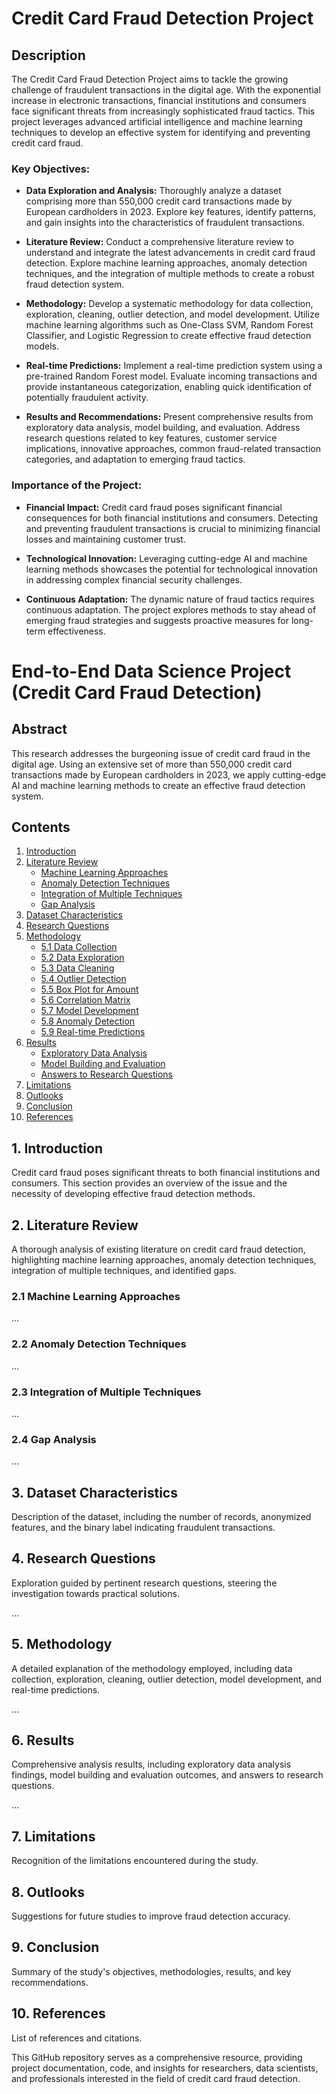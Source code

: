 # Credit Card Fraud Detection Project

## Description

The Credit Card Fraud Detection Project aims to tackle the growing challenge of fraudulent transactions in the digital age. With the exponential increase in electronic transactions, financial institutions and consumers face significant threats from increasingly sophisticated fraud tactics. This project leverages advanced artificial intelligence and machine learning techniques to develop an effective system for identifying and preventing credit card fraud.

### Key Objectives:

- **Data Exploration and Analysis:** Thoroughly analyze a dataset comprising more than 550,000 credit card transactions made by European cardholders in 2023. Explore key features, identify patterns, and gain insights into the characteristics of fraudulent transactions.

- **Literature Review:** Conduct a comprehensive literature review to understand and integrate the latest advancements in credit card fraud detection. Explore machine learning approaches, anomaly detection techniques, and the integration of multiple methods to create a robust fraud detection system.

- **Methodology:** Develop a systematic methodology for data collection, exploration, cleaning, outlier detection, and model development. Utilize machine learning algorithms such as One-Class SVM, Random Forest Classifier, and Logistic Regression to create effective fraud detection models.

- **Real-time Predictions:** Implement a real-time prediction system using a pre-trained Random Forest model. Evaluate incoming transactions and provide instantaneous categorization, enabling quick identification of potentially fraudulent activity.

- **Results and Recommendations:** Present comprehensive results from exploratory data analysis, model building, and evaluation. Address research questions related to key features, customer service implications, innovative approaches, common fraud-related transaction categories, and adaptation to emerging fraud tactics.

### Importance of the Project:

- **Financial Impact:** Credit card fraud poses significant financial consequences for both financial institutions and consumers. Detecting and preventing fraudulent transactions is crucial to minimizing financial losses and maintaining customer trust.

- **Technological Innovation:** Leveraging cutting-edge AI and machine learning methods showcases the potential for technological innovation in addressing complex financial security challenges.

- **Continuous Adaptation:** The dynamic nature of fraud tactics requires continuous adaptation. The project explores methods to stay ahead of emerging fraud strategies and suggests proactive measures for long-term effectiveness.

# End-to-End Data Science Project (Credit Card Fraud Detection)

## Abstract

This research addresses the burgeoning issue of credit card fraud in the digital age. Using an extensive set of more than 550,000 credit card transactions made by European cardholders in 2023, we apply cutting-edge AI and machine learning methods to create an effective fraud detection system.

## Contents

1. [Introduction](#1-introduction)
2. [Literature Review](#2-literature-review)
   - [Machine Learning Approaches](#21-machine-learning-approaches)
   - [Anomaly Detection Techniques](#22-anomaly-detection-techniques)
   - [Integration of Multiple Techniques](#23-integration-of-multiple-techniques)
   - [Gap Analysis](#24-gap-analysis)
3. [Dataset Characteristics](#3-dataset-characteristics)
4. [Research Questions](#4-research-questions)
5. [Methodology](#5-methodology)
   - [5.1 Data Collection](#51-data-collection)
   - [5.2 Data Exploration](#52-data-exploration)
   - [5.3 Data Cleaning](#53-data-cleaning)
   - [5.4 Outlier Detection](#54-outlier-detection)
   - [5.5 Box Plot for Amount](#55-box-plot-for-amount)
   - [5.6 Correlation Matrix](#56-correlation-matrix)
   - [5.7 Model Development](#57-model-development)
   - [5.8 Anomaly Detection](#58-anomaly-detection)
   - [5.9 Real-time Predictions](#59-real-time-predictions)
6. [Results](#6-results)
   - [Exploratory Data Analysis](#61-exploratory-data-analysis)
   - [Model Building and Evaluation](#62-model-building-and-evaluation)
   - [Answers to Research Questions](#63-answers-to-research-questions)
7. [Limitations](#7-limitations)
8. [Outlooks](#8-outlooks)
9. [Conclusion](#9-conclusion)
10. [References](#10-references)

## 1. Introduction

Credit card fraud poses significant threats to both financial institutions and consumers. This section provides an overview of the issue and the necessity of developing effective fraud detection methods.

## 2. Literature Review

A thorough analysis of existing literature on credit card fraud detection, highlighting machine learning approaches, anomaly detection techniques, integration of multiple techniques, and identified gaps.

### 2.1 Machine Learning Approaches

...

### 2.2 Anomaly Detection Techniques

...

### 2.3 Integration of Multiple Techniques

...

### 2.4 Gap Analysis

...

## 3. Dataset Characteristics

Description of the dataset, including the number of records, anonymized features, and the binary label indicating fraudulent transactions.

## 4. Research Questions

Exploration guided by pertinent research questions, steering the investigation towards practical solutions.

...

## 5. Methodology

A detailed explanation of the methodology employed, including data collection, exploration, cleaning, outlier detection, model development, and real-time predictions.

...

## 6. Results

Comprehensive analysis results, including exploratory data analysis findings, model building and evaluation outcomes, and answers to research questions.

...

## 7. Limitations

Recognition of the limitations encountered during the study.

## 8. Outlooks

Suggestions for future studies to improve fraud detection accuracy.

## 9. Conclusion

Summary of the study's objectives, methodologies, results, and key recommendations.

## 10. References

List of references and citations.


This GitHub repository serves as a comprehensive resource, providing project documentation, code, and insights for researchers, data scientists, and professionals interested in the field of credit card fraud detection.
